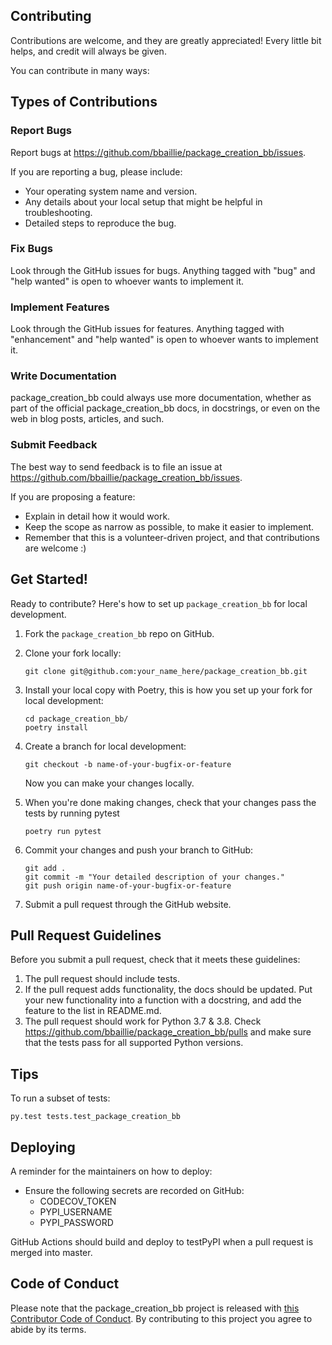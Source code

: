 
## Contributing

Contributions are welcome, and they are greatly appreciated! Every little bit
helps, and credit will always be given.

You can contribute in many ways:

## Types of Contributions


### Report Bugs

Report bugs at https://github.com/bbaillie/package_creation_bb/issues.

If you are reporting a bug, please include:

* Your operating system name and version.
* Any details about your local setup that might be helpful in troubleshooting.
* Detailed steps to reproduce the bug.

### Fix Bugs

Look through the GitHub issues for bugs. Anything tagged with "bug" and "help
wanted" is open to whoever wants to implement it.

### Implement Features

Look through the GitHub issues for features. Anything tagged with "enhancement"
and "help wanted" is open to whoever wants to implement it.

### Write Documentation

package_creation_bb could always use more documentation, whether as part of the
official package_creation_bb docs, in docstrings, or even on the web in blog posts,
articles, and such.

### Submit Feedback

The best way to send feedback is to file an issue at https://github.com/bbaillie/package_creation_bb/issues.

If you are proposing a feature:

* Explain in detail how it would work.
* Keep the scope as narrow as possible, to make it easier to implement.
* Remember that this is a volunteer-driven project, and that contributions
  are welcome :)

## Get Started!

Ready to contribute? Here's how to set up `package_creation_bb` for local development.

1. Fork the `package_creation_bb` repo on GitHub.

2. Clone your fork locally:

	```
	git clone git@github.com:your_name_here/package_creation_bb.git
	```

3. Install your local copy with Poetry, this is how you set up your fork for local development:

	```
	cd package_creation_bb/
	poetry install
	```

4. Create a branch for local development:

	```
	git checkout -b name-of-your-bugfix-or-feature
	```

   	Now you can make your changes locally.

5. When you're done making changes, check that your changes pass the tests by running pytest

	```
	poetry run pytest
	```

6. Commit your changes and push your branch to GitHub:

	```
	git add .
	git commit -m "Your detailed description of your changes."
	git push origin name-of-your-bugfix-or-feature
	```

7. Submit a pull request through the GitHub website.

## Pull Request Guidelines

Before you submit a pull request, check that it meets these guidelines:

1. The pull request should include tests.
2. If the pull request adds functionality, the docs should be updated. Put
   your new functionality into a function with a docstring, and add the
   feature to the list in README.md.
3. The pull request should work for Python 3.7 & 3.8. Check https://github.com/bbaillie/package_creation_bb/pulls and make sure that the tests pass for all supported Python versions.

## Tips

To run a subset of tests:

```
py.test tests.test_package_creation_bb
```

## Deploying

A reminder for the maintainers on how to deploy:

- Ensure the following secrets are recorded on GitHub:
	- CODECOV_TOKEN	
	- PYPI_USERNAME
 	- PYPI_PASSWORD	

 GitHub Actions should build and deploy to testPyPI when a pull request is merged into master.

## Code of Conduct

Please note that the package_creation_bb project is released with [this Contributor Code of Conduct](CONDUCT.md). By contributing to this project you agree to abide by its terms.
